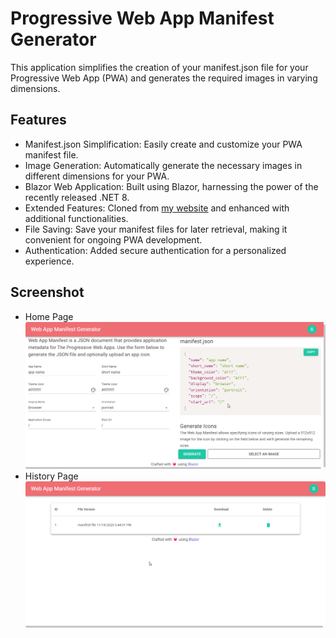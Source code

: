 # Progressive Web App Manifest Generator
This application simplifies the creation of your manifest.json file for your Progressive Web App (PWA) and generates the required images in varying dimensions.

## Features
- Manifest.json Simplification: Easily create and customize your PWA manifest file.
- Image Generation: Automatically generate the necessary images in different dimensions for your PWA.
- Blazor Web Application: Built using Blazor, harnessing the power of the recently released .NET 8.
- Extended Features: Cloned from [my website](https://manifest-gen.netlify.app/) and enhanced with additional functionalities.
- File Saving: Save your manifest files for later retrieval, making it convenient for ongoing PWA development.
- Authentication: Added secure authentication for a personalized experience.

## Screenshot
- Home Page
  ![Home Page](Images/home.png)
- History Page
  ![Hisotry Page](Images/history.png)